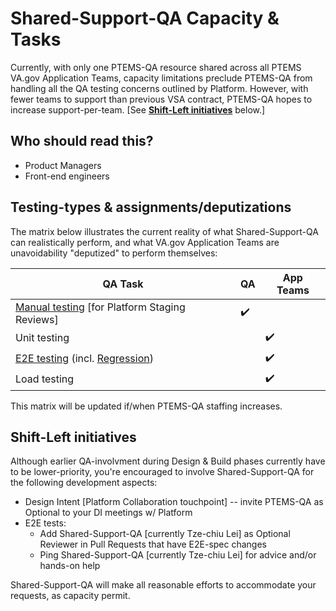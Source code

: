 # Shared-Support-QA Capacity & Tasks

Currently, with only one PTEMS-QA resource shared across all PTEMS VA.gov Application Teams, capacity limitations preclude PTEMS-QA from handling all the QA testing concerns outlined by Platform.  However, with fewer teams to support than previous VSA contract, PTEMS-QA hopes to increase support-per-team.  \[See **[Shift-Left initiatives](#shift-left-initiatives)** below.\]

## Who should read this?

- Product Managers
- Front-end engineers

## Testing-types & assignments/deputizations

The matrix below illustrates the current reality of what Shared-Support-QA can realistically perform, and what VA.gov Application Teams are unavoidability "deputized" to perform themselves:

| QA Task | QA | App Teams |
| ------- | ------ | ----------------- |
| [Manual testing][manual-testing] [for Platform Staging Reviews] | :heavy_check_mark: | |
| Unit testing | | :heavy_check_mark: |
| [E2E testing][e2e-testing] (incl. [Regression][regression]) | | :heavy_check_mark: |
| Load testing | | :heavy_check_mark: |

This matrix will be updated if/when PTEMS-QA staffing increases.

## Shift-Left initiatives

Although earlier QA-involvment during Design & Build phases currently have to be lower-priority, you're encouraged to involve Shared-Support-QA for the following development aspects:

- Design Intent \[Platform Collaboration touchpoint\] -- invite PTEMS-QA as Optional to your DI meetings w/ Platform
- E2E tests:
  - Add Shared-Support-QA \[currently Tze-chiu Lei\] as Optional Reviewer in Pull Requests that have E2E-spec changes
  - Ping Shared-Support-QA \[currently Tze-chiu Lei\] for advice and/or hands-on help

Shared-Support-QA will make all reasonable efforts to accommodate your requests, as capacity permit.

[shift-left]: https://github.com/department-of-veterans-affairs/va.gov-team/edit/master/teams/vsa/engineering/qa/ptems-qa-tasks-capacity.md#shift-left-initiatives
[manual-testing]: manual-ui-testing-process.md
[e2e-testing]: ptems-qa-e2e-testing.md
[regression]: ptems-qa-regression.md
